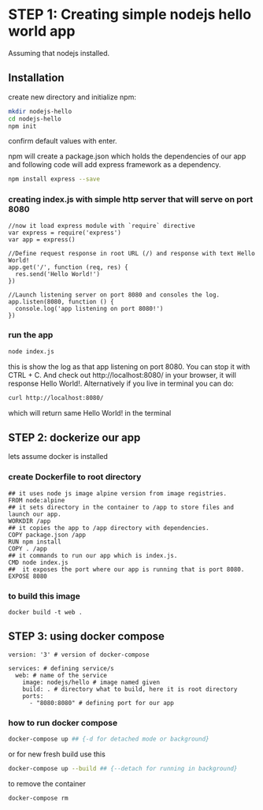 # STEP 1: Creating simple nodejs hello world app

Assuming that nodejs installed.

## Installation

create new directory and initialize npm:

```bash
mkdir nodejs-hello
cd nodejs-hello
npm init
```
confirm default values with enter. 

npm will create a package.json which holds the dependencies of our app and following code will add express framework as a dependency.

```bash
npm install express --save
```
### creating index.js with simple http server that will serve on port 8080

```nodejs
//now it load express module with `require` directive
var express = require('express')
var app = express()

//Define request response in root URL (/) and response with text Hello World!
app.get('/', function (req, res) {
  res.send('Hello World!')
})

//Launch listening server on port 8080 and consoles the log.
app.listen(8080, function () {
  console.log('app listening on port 8080!')
})
```
### run the app

```bash
node index.js
```
this is show the log as that app listening on port 8080. You can stop it with CTRL + C. And check out http://localhost:8080/ in your browser, it will response Hello World!. Alternatively if you live in terminal you can do:

```bash
curl http://localhost:8080/
```
which will return same Hello World! in the terminal 


## STEP 2: dockerize our app

lets assume docker is installed 

### create Dockerfile to root directory

```docker
## it uses node js image alpine version from image registries.
FROM node:alpine
## it sets directory in the container to /app to store files and launch our app.
WORKDIR /app
## it copies the app to /app directory with dependencies.
COPY package.json /app
RUN npm install
COPY . /app
## it commands to run our app which is index.js.
CMD node index.js
##  it exposes the port where our app is running that is port 8080.
EXPOSE 8080
```

### to build this image
```docker
docker build -t web .
```

## STEP 3: using docker compose
```docker
version: '3' # version of docker-compose

services: # defining service/s
  web: # name of the service
    image: nodejs/hello # image named given
    build: . # directory what to build, here it is root directory
    ports:
      - "8080:8080" # defining port for our app
```

### how to run docker compose
```bash
docker-compose up ## {-d for detached mode or background}
```
or for new fresh build use this
```bash
docker-compose up --build ## {--detach for running in background}
```

to remove the container
```bash
docker-compose rm
```